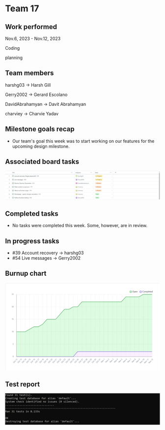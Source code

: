 # Team 17

## Work performed

Nov.6, 2023 - Nov.12, 2023

Coding

planning

## Team members

harshg03 -> Harsh Gill

Gerry2002 -> Gerard Escolano

DavidAbrahamyan -> Davit Abrahamyan

charviey -> Charvie Yadav

## Milestone goals recap

- Our team's goal this week was to start working on our features for the upcoming design
milestone.

## Associated board tasks

![Screenshot](images/ProjectBoardScreenshotWeek10.png)

## Completed tasks

- No tasks were completed this week. Some, however, are in review.

## In progress tasks

- #39 Account recovery -> harshg03
- #54 Live messages -> Gerry2002

## Burnup chart

![Screenshot](images/burnupchartweek10.png)

## Test report

![Screenshot](images/TestsPassingWeek9.png) 
